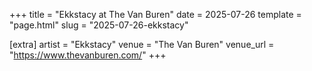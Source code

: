 +++
title = "Ekkstacy at The Van Buren"
date = 2025-07-26
template = "page.html"
slug = "2025-07-26-ekkstacy"

[extra]
artist = "Ekkstacy"
venue = "The Van Buren"
venue_url = "https://www.thevanburen.com/"
+++
